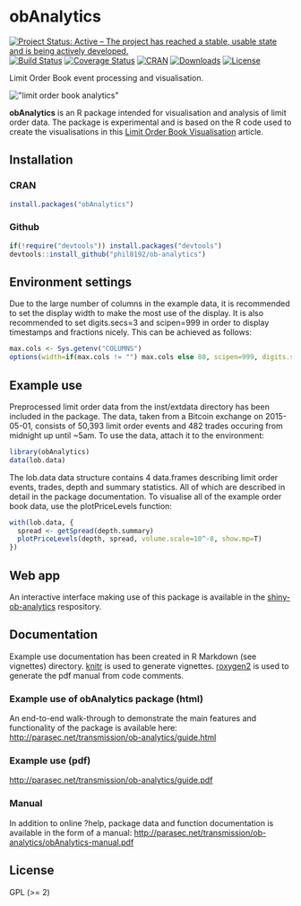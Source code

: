 # obAnalytics
[![Project Status: Active – The project has reached a stable, usable state and is being actively developed.](http://www.repostatus.org/badges/latest/active.svg)](http://www.repostatus.org/#active)
[![Build Status](https://travis-ci.org/phil8192/ob-analytics.svg?branch=master)](https://travis-ci.org/phil8192/ob-analytics) 
[![Coverage Status](https://img.shields.io/codecov/c/github/phil8192/ob-analytics/master.svg)](https://codecov.io/github/phil8192/ob-analytics?branch=master)
[![CRAN](http://www.r-pkg.org/badges/version/obAnalytics)](https://cran.r-project.org/package=obAnalytics) 
[![Downloads](http://cranlogs.r-pkg.org/badges/obAnalytics?color=brightgreen)](http://www.r-pkg.org/pkg/obAnalytics)
[![License](http://img.shields.io/badge/license-GPL%20%28%3E=%202%29-blue.svg?style=flat)](http://www.gnu.org/licenses/gpl-2.0.html)

Limit Order Book event processing and visualisation.

!["limit order book analytics"](https://raw.githubusercontent.com/phil8192/ob-analytics/master/ob-analytics.png "limit order book analytics") 

__obAnalytics__ is an R package intended for visualisation and analysis of limit
order data. The package is experimental and is based on the R code used to
create the visualisations in this [Limit Order Book Visualisation](http://parasec.net/transmission/order-book-visualisation/) 
article.

## Installation

### CRAN

```R
install.packages("obAnalytics")
```

### Github

```R
if(!require("devtools")) install.packages("devtools")
devtools::install_github("phil8192/ob-analytics")
```

## Environment settings
Due to the large number of columns in the example data, it is recommended to set 
the display width to make the most use of the display. It is also recommended to 
set digits.secs=3 and scipen=999 in order to display timestamps and fractions 
nicely. This can be achieved as follows:

```R
max.cols <- Sys.getenv("COLUMNS")
options(width=if(max.cols != "") max.cols else 80, scipen=999, digits.secs=3)
```

## Example use
Preprocessed limit order data from the inst/extdata directory has been included
in the package. The data, taken from a Bitcoin exchange on 2015-05-01, consists 
of 50,393 limit order events and 482 trades occuring from midnight up until 
~5am. To use the data, attach it to the environment:

```R
library(obAnalytics)
data(lob.data)
```

The lob.data data structure contains 4 data.frames describing limit order 
events, trades, depth and summary statistics. All of which are described in 
detail in the package documentation. To visualise all of the example order book
data, use the plotPriceLevels function:

```R
with(lob.data, {
  spread <- getSpread(depth.summary)
  plotPriceLevels(depth, spread, volume.scale=10^-8, show.mp=T)
})
```

## Web app
An interactive interface making use of this package is available in the
[shiny-ob-analytics](https://github.com/phil8192/shiny-ob-analytics) respository.

## Documentation

Example use documentation has been created in R Markdown (see vignettes) 
directory. [knitr](https://github.com/yihui/knitr) is used to generate 
vignettes. [roxygen2](https://github.com/klutometis/roxygen) is used to 
generate the pdf manual from code comments.

### Example use of obAnalytics package (html) 
An end-to-end walk-through to demonstrate the main features and functionality of 
the package is available here:
http://parasec.net/transmission/ob-analytics/guide.html

### Example use (pdf)
http://parasec.net/transmission/ob-analytics/guide.pdf

### Manual 
In addition to online ?help, package data and function documentation is 
available in the form of a manual: 
http://parasec.net/transmission/ob-analytics/obAnalytics-manual.pdf

## License

GPL (>= 2)

